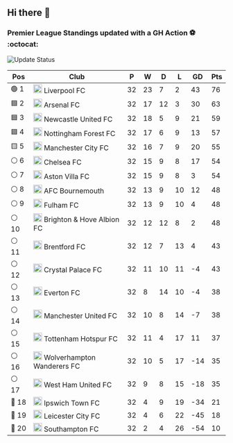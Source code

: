 ## Hi there 👋

<!--
**andregribeiro/andregribeiro** is a ✨ _special_ ✨ repository because its `README.md` (this file) appears on your GitHub profile.

Here are some ideas to get you started:

- 🔭 I’m currently working on ...
- 🌱 I’m currently learning ...
- 👯 I’m looking to collaborate on ...
- 🤔 I’m looking for help with ...
- 💬 Ask me about ...
- 📫 How to reach me: ...
- 😄 Pronouns: ...
- ⚡ Fun fact: ...
-->
### Premier League Standings updated with a GH Action ⚽ :octocat:
![Update Status](https://github.com/andregribeiro/andregribeiro/workflows/Update%20Premier%20League%20Standings/badge.svg)

<!-- STANDINGS:START -->

| Pos |  Club  | P | W | D | L | GD | Pts |
|-----|------|----|---|---|---|----|----|
|  🟢 1 | <img src="https://crests.football-data.org/64.png" alt="Liverpool FC" width="20" height="20"> Liverpool FC | 32 | 23 | 7 | 2 | 43 | 76 |
|  🟦 2 | <img src="https://crests.football-data.org/57.png" alt="Arsenal FC" width="20" height="20"> Arsenal FC | 32 | 17 | 12 | 3 | 30 | 63 |
|  🟦 3 | <img src="https://crests.football-data.org/67.png" alt="Newcastle United FC" width="20" height="20"> Newcastle United FC | 32 | 18 | 5 | 9 | 21 | 59 |
|  🟦 4 | <img src="https://crests.football-data.org/351.png" alt="Nottingham Forest FC" width="20" height="20"> Nottingham Forest FC | 32 | 17 | 6 | 9 | 13 | 57 |
|  🟨 5 | <img src="https://crests.football-data.org/65.png" alt="Manchester City FC" width="20" height="20"> Manchester City FC | 32 | 16 | 7 | 9 | 20 | 55 |
|  ⚪ 6 | <img src="https://crests.football-data.org/61.png" alt="Chelsea FC" width="20" height="20"> Chelsea FC | 32 | 15 | 9 | 8 | 17 | 54 |
|  ⚪ 7 | <img src="https://crests.football-data.org/58.png" alt="Aston Villa FC" width="20" height="20"> Aston Villa FC | 32 | 15 | 9 | 8 | 3 | 54 |
|  ⚪ 8 | <img src="https://crests.football-data.org/bournemouth.png" alt="AFC Bournemouth" width="20" height="20"> AFC Bournemouth | 32 | 13 | 9 | 10 | 12 | 48 |
|  ⚪ 9 | <img src="https://crests.football-data.org/63.png" alt="Fulham FC" width="20" height="20"> Fulham FC | 32 | 13 | 9 | 10 | 4 | 48 |
|  ⚪ 10 | <img src="https://crests.football-data.org/397.png" alt="Brighton & Hove Albion FC" width="20" height="20"> Brighton & Hove Albion FC | 32 | 12 | 12 | 8 | 2 | 48 |
|  ⚪ 11 | <img src="https://crests.football-data.org/402.png" alt="Brentford FC" width="20" height="20"> Brentford FC | 32 | 12 | 7 | 13 | 4 | 43 |
|  ⚪ 12 | <img src="https://crests.football-data.org/354.png" alt="Crystal Palace FC" width="20" height="20"> Crystal Palace FC | 32 | 11 | 10 | 11 | -4 | 43 |
|  ⚪ 13 | <img src="https://crests.football-data.org/62.png" alt="Everton FC" width="20" height="20"> Everton FC | 32 | 8 | 14 | 10 | -4 | 38 |
|  ⚪ 14 | <img src="https://crests.football-data.org/66.png" alt="Manchester United FC" width="20" height="20"> Manchester United FC | 32 | 10 | 8 | 14 | -7 | 38 |
|  ⚪ 15 | <img src="https://crests.football-data.org/73.png" alt="Tottenham Hotspur FC" width="20" height="20"> Tottenham Hotspur FC | 32 | 11 | 4 | 17 | 11 | 37 |
|  ⚪ 16 | <img src="https://crests.football-data.org/76.png" alt="Wolverhampton Wanderers FC" width="20" height="20"> Wolverhampton Wanderers FC | 32 | 10 | 5 | 17 | -14 | 35 |
|  ⚪ 17 | <img src="https://crests.football-data.org/563.png" alt="West Ham United FC" width="20" height="20"> West Ham United FC | 32 | 9 | 8 | 15 | -18 | 35 |
|  🔴 18 | <img src="https://crests.football-data.org/349.png" alt="Ipswich Town FC" width="20" height="20"> Ipswich Town FC | 32 | 4 | 9 | 19 | -34 | 21 |
|  🔴 19 | <img src="https://crests.football-data.org/338.png" alt="Leicester City FC" width="20" height="20"> Leicester City FC | 32 | 4 | 6 | 22 | -45 | 18 |
|  🔴 20 | <img src="https://crests.football-data.org/340.png" alt="Southampton FC" width="20" height="20"> Southampton FC | 32 | 2 | 4 | 26 | -54 | 10 |

<!-- STANDINGS:END -->
